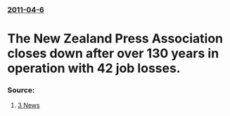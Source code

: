 ### [2011-04-6](/news/2011/04/6/index.md)

# The New Zealand Press Association closes down after over 130 years in operation with 42 job losses. 




### Source:

1. [3 News](http://www.3news.co.nz/NZPA-to-close-down-42-jobs-will-go/tabid/423/articleID/205797/Default.aspx?utm_source=twitterfeed&utm_medium=twitter)
